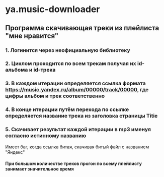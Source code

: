 # ya.music-downloader
## Программа скачивающая треки из плейлиста "мне нравится"

### 1. Логинится через неофициальную библиотеку
### 2. Циклом проходится по всем трекам получая их id-альбома и id-трека
### 3. В каждом итерации определяется ссылка формата https://music.yandex.ru/album/00000/track/00000, где цифры альбом и трек соответственно
### 4. В конце итерации путём перехода по ссылке определяется название трека из заголовка страницы Titie
### 5. Скачивает результат каждой итерации в mp3 именуя согласно истинному названию

Имеет баг, когда ссылка битая, скачивая битый файл с названием "Яндекс"

#### При большом количестве треков прогон по всему плейлисту занимает значительное время
